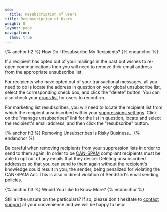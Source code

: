 ```yaml
---
seo:
  title: Resubscription of Users
title: Resubscription of Users
weight: 0
layout: page
navigation:
  show: true
---
```


{% anchor h2 %}
How Do I Resubscribe My Recipients?
{% endanchor %}

If a recipient has opted out of your mailings in the past but wishes to re-open communications then you will need to remove their email address from the appropriate unsubscribe list.

For recipients who have opted out of your transactional messages, all you need to do is locate the address in question on your global unsubscribe list, select the corresponding check box, and click the "delete" button. You can also check your [drops list](https://sendgrid.zendesk.com/hc/en-us/articles/203295137) for users to reconfirm.

For marketing list resubscribes, you will need to locate the recipient list from which the recipient unsubscribed within your [suppressions settings]({{site.app_url}}/suppressions). Click on the "manage unsubscribes" link for the list in question, locate and select the recipient's email address, and then click the "resubscribe" button.

{% anchor h3 %}
Removing Unsubscribes is Risky Business...
{% endanchor %}

Be careful when removing recipients from your suppression lists in order to send to them again. In order to be [CAN-SPAM](http://www.business.ftc.gov/documents/bus61-can-spam-act-compliance-guide-business) compliant recipients must be able to opt out of any emails that they desire. Deleting unsubscribed addresses so that you can send to them again without the recipient's knowledge could result in you, the sender, being penalized for violating the CAN-SPAM Act. This is also in direct violation of SendGrid's email sending policies.

{% anchor h3 %}
Would You Like to Know More?
{% endanchor %}

Still a little unsure on the particulars? If so, please don't hesitate to [contact support](https://support.sendgrid.com) at your convenience and we will be happy to help!

